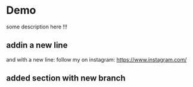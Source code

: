 # Demo 

some description here !!!

## addin a new line

and with a new line: follow my on instagram: https://www.instagram.com/ 

## added section with new branch 